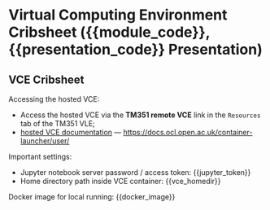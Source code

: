 # Virtual Computing Environment Cribsheet ({{module_code}}, {{presentation_code}} Presentation)

## VCE Cribsheet

Accessing the hosted VCE:

- Access the hosted VCE  via the __TM351 remote VCE__ link in the `Resources` tab of the TM351 VLE;
- [hosted VCE documentation](https://docs.ocl.open.ac.uk/container-launcher/user/) — https://docs.ocl.open.ac.uk/container-launcher/user/

Important settings:

- Jupyter notebook server password / access token: {{jupyter_token}}
- Home directory path inside VCE container: {{vce_homedir}}

Docker image for local running: {{docker_image}}